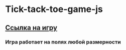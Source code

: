 # Tick-tack-toe-game-js
## [Ссылка на игру](https://joestaratheart.github.io/Tick-tack-toe-game-js/)
### Игра работает на полях любой размерности
